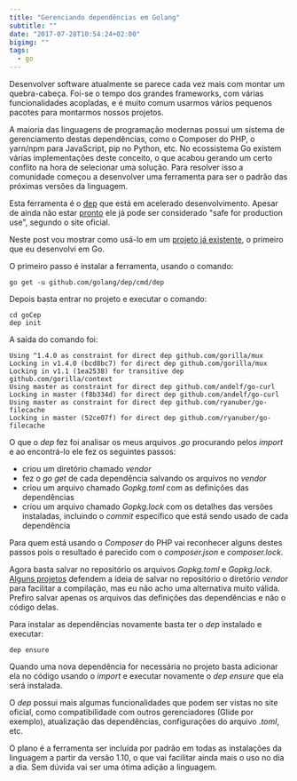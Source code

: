 ```yaml
---
title: "Gerenciando dependências em Golang"
subtitle: ""
date: "2017-07-28T10:54:24+02:00"
bigimg: ""
tags:
  - go
---
```


Desenvolver software atualmente se parece cada vez mais com montar um quebra-cabeça. Foi-se o tempo dos grandes frameworks, com várias funcionalidades acopladas, e é muito comum usarmos vários pequenos pacotes para montarmos nossos projetos.

<!--more-->

A maioria das linguagens de programação modernas possui um sistema de gerenciamento destas dependências, como o Composer do PHP, o yarn/npm para JavaScript, pip no Python, etc. No ecossistema Go existem várias implementações deste conceito, o que acabou gerando um certo conflito na hora de selecionar uma solução. Para resolver isso a comunidade começou a desenvolver uma ferramenta para ser o padrão das próximas versões da linguagem.

Esta ferramenta é o [dep](https://github.com/golang/dep) que está em acelerado desenvolvimento. Apesar de ainda não estar [pronto](https://github.com/golang/dep/wiki/Roadmap) ele já pode ser considerado "safe for production use", segundo o site oficial.

Neste post vou mostrar como usá-lo em um [projeto já existente](https://github.com/eminetto/goCep), o primeiro que eu desenvolvi em Go.

O primeiro passo é instalar a ferramenta, usando o comando:

    go get -u github.com/golang/dep/cmd/dep

Depois basta entrar no projeto e executar o comando:

    cd goCep
    dep init

A saída do comando foi:

    Using ^1.4.0 as constraint for direct dep github.com/gorilla/mux
    Locking in v1.4.0 (bcd8bc7) for direct dep github.com/gorilla/mux
    Locking in v1.1 (1ea2538) for transitive dep github.com/gorilla/context
    Using master as constraint for direct dep github.com/andelf/go-curl
    Locking in master (f8b334d) for direct dep github.com/andelf/go-curl
    Using master as constraint for direct dep github.com/ryanuber/go-filecache
    Locking in master (52ce07f) for direct dep github.com/ryanuber/go-filecache

O que o _dep_ fez foi analisar os meus arquivos _.go_ procurando pelos _import_ e ao encontrá-lo ele fez os seguintes passos:

- criou um diretório chamado _vendor_
- fez o _go get_ de cada dependência salvando os arquivos no _vendor_
- criou um arquivo chamado _Gopkg.toml_ com as definições das dependências
- criou um arquivo chamado _Gopkg.lock_ com os detalhes das versões instaladas, incluindo o _commit_ específico que está sendo usado de cada dependência

Para quem está usando o _Composer_ do PHP vai reconhecer alguns destes passos pois o resultado é parecido com o _composer.json_ e _composer.lock_.

Agora basta salvar no repositório os arquivos _Gopkg.toml_ e _Gopkg.lock_. [Alguns projetos](https://github.com/digitalocean/doctl) defendem a ideia de salvar no repositório o diretório _vendor_ para facilitar a compilação, mas eu não acho uma alternativa muito válida. Prefiro salvar apenas os arquivos das definições das dependências e não o código delas.

Para instalar as dependências novamente basta ter o _dep_ instalado e executar:

    dep ensure

Quando uma nova dependência for necessária no projeto basta adicionar ela no código usando o _import_ e executar novamente o _dep ensure_ que ela será instalada.

O _dep_ possui mais algumas funcionalidades que podem ser vistas no site oficial, como compatibilidade com outros gerenciadores (Glide por exemplo), atualização das dependências, configurações do arquivo _.toml_, etc.

O plano é a ferramenta ser incluída por padrão em todas as instalações da linguagem a partir da versão 1.10, o que vai facilitar ainda mais o uso no dia a dia. Sem dúvida vai ser uma ótima adição a linguagem.
